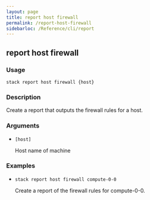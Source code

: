 ```yaml
---
layout: page
title: report host firewall
permalink: /report-host-firewall
sidebarloc: /Reference/cli/report
---
```


## report host firewall

### Usage

`stack report host firewall {host}`

### Description

Create a report that outputs the firewall rules for a host.

### Arguments

* `[host]`

   Host name of machine


### Examples

* `stack report host firewall compute-0-0`

   Create a report of the firewall rules for compute-0-0.



